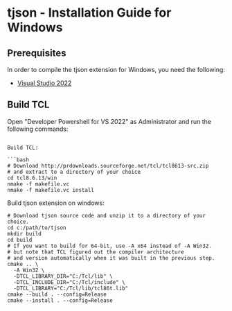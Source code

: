 # tjson - Installation Guide for Windows

## Prerequisites

In order to compile the tjson extension for Windows, you need the following:

- [Visual Studio 2022](https://visualstudio.microsoft.com/downloads/)

## Build TCL

Open "Developer Powershell for VS 2022" as Administrator
and run the following commands:

```

Build TCL:

```bash
# Download http://prdownloads.sourceforge.net/tcl/tcl8613-src.zip
# and extract to a directory of your choice
cd tcl8.6.13/win
nmake -f makefile.vc
nmake -f makefile.vc install
```

Build tjson extension on windows:

```
# Download tjson source code and unzip it to a directory of your choice.
cd c:/path/to/tjson
mkdir build
cd build
# If you want to build for 64-bit, use -A x64 instead of -A Win32.
# but note that TCL figured out the compiler architecture
# and version automatically when it was built in the previous step.
cmake .. \
  -A Win32 \
  -DTCL_LIBRARY_DIR="C:/Tcl/lib" \
  -DTCL_INCLUDE_DIR="C:/Tcl/include" \
  -DTCL_LIBRARY="C:/Tcl/lib/tcl86t.lib"
cmake --build . --config=Release
cmake --install . --config=Release
```
